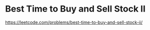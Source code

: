 # Best Time to Buy and Sell Stock II

https://leetcode.com/problems/best-time-to-buy-and-sell-stock-ii/